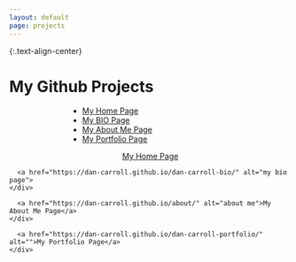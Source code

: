 ```yaml
---
layout: default
page: projects
---
```


{:.text-align-center}
# My Github Projects

<div style="width: 18rem; margin: 0 auto;" >
  <ul>
    <li><a href="https://dan-carroll.github.io/" alt="home page">My Home Page</a></li>
    <li><a href="https://dan-carroll.github.io/dan-carroll-bio/" alt="my bio page">My BIO Page</a></li>
    <li><a href="https://dan-carroll.github.io/about/" alt="about me">My About Me Page</a></li>
    <li><a href="https://dan-carroll.github.io/dan-carroll-portfolio/" alt="">My Portfolio Page</a></li>
  </ul>
</div>

<div class="pf-row">
  <div class="pf-column">
    <div class="pf-card">
      <img href="{{ '/assets/images/dc-github-io.png' | relative_url }}" width="200px">
      <a href="https://dan-carroll.github.io/" alt="home page">My Home Page</a>
    </div>
  </div>
  <div class="pf-column">
    <div class="pf-card">
    
      <a href="https://dan-carroll.github.io/dan-carroll-bio/" alt="my bio page">
    </div>
  </div>
  <div class="pf-column">
    <div class="pf-card">
    

      <a href="https://dan-carroll.github.io/about/" alt="about me">My About Me Page</a>
    </div>
  </div>
  <div class="pf-column">
    <div class="pf-card">
      
      <a href="https://dan-carroll.github.io/dan-carroll-portfolio/" alt="">My Portfolio Page</a>
    </div>
  </div>
</div>